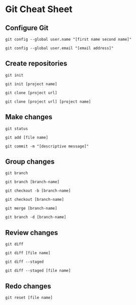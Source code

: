 # Git Cheat Sheet

## Configure Git

`git config --global user.name "[first name second name]"`

`git config --global user.email "[email address]"`


## Create repositories

`git init`

`git init [project name]`

`git clone [project url]`

`git clone [project url] [project name]`


## Make changes

`git status`

`git add [file name]`

`git commit -m "[descriptive message]"`


## Group changes

`git branch`

`git branch [branch-name]`

`git checkout -b [branch-name]`

`git checkout [branch-name]`

`git merge [branch-name]`

`git branch -d [branch-name]`


## Review changes

`git diff`

`git diff [file name]`

`git diff --staged`

`git diff --staged [file name]`


## Redo changes

`git reset [file name]`